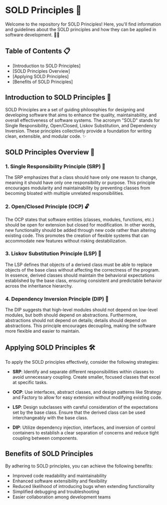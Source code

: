 # SOLD Principles 🚀


Welcome to the repository for SOLD Principles! Here, you'll find information and guidelines about the SOLD principles and how they can be applied in software development. 🧑‍💻

## Table of Contents 📋

- [Introduction to SOLD Principles]
- [SOLD Principles Overview]
- [Applying SOLD Principles]
- [Benefits of SOLD Principles]


## Introduction to SOLD Principles 🌟

SOLD Principles are a set of guiding philosophies for designing and developing software that aims to enhance the quality, maintainability, and overall effectiveness of software systems. The acronym "SOLD" stands for Single Responsibility, Open/Closed, Liskov Substitution, and Dependency Inversion. These principles collectively provide a foundation for writing clean, extensible, and modular code. ✨

## SOLD Principles Overview 🧐

### 1. Single Responsibility Principle (SRP) 🎯

The SRP emphasizes that a class should have only one reason to change, meaning it should have only one responsibility or purpose. This principle encourages modularity and maintainability by preventing classes from becoming bloated with multiple unrelated responsibilities.

### 2. Open/Closed Principle (OCP) 🔓

The OCP states that software entities (classes, modules, functions, etc.) should be open for extension but closed for modification. In other words, new functionality should be added through new code rather than altering existing code. This promotes the creation of flexible systems that can accommodate new features without risking destabilization.

### 3. Liskov Substitution Principle (LSP) 🔄

The LSP defines that objects of a derived class must be able to replace objects of the base class without affecting the correctness of the program. In essence, derived classes should maintain the behavioral expectations established by the base class, ensuring consistent and predictable behavior across the inheritance hierarchy.

### 4. Dependency Inversion Principle (DIP) 🔄

The DIP suggests that high-level modules should not depend on low-level modules, but both should depend on abstractions. Furthermore, abstractions should not depend on details; details should depend on abstractions. This principle encourages decoupling, making the software more flexible and easier to maintain.

## Applying SOLD Principles 🛠️

To apply the SOLD principles effectively, consider the following strategies:

- **SRP**: Identify and separate different responsibilities within classes to avoid unnecessary coupling. Create smaller, focused classes that excel at specific tasks.

- **OCP**: Use interfaces, abstract classes, and design patterns like Strategy and Factory to allow for easy extension without modifying existing code.

- **LSP**: Design subclasses with careful consideration of the expectations set by the base class. Ensure that the derived class can be used interchangeably with the base class.

- **DIP**: Utilize dependency injection, interfaces, and inversion of control containers to establish a clear separation of concerns and reduce tight coupling between components.

## Benefits of SOLD Principles 

By adhering to SOLD principles, you can achieve the following benefits:

- Improved code readability and maintainability
- Enhanced software extensibility and flexibility
- Reduced likelihood of introducing bugs when extending functionality
- Simplified debugging and troubleshooting
- Easier collaboration among development teams
